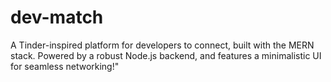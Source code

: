# dev-match
A Tinder-inspired platform for developers to connect, built with the MERN stack. Powered by a robust Node.js backend, and features a minimalistic UI for seamless networking!"
